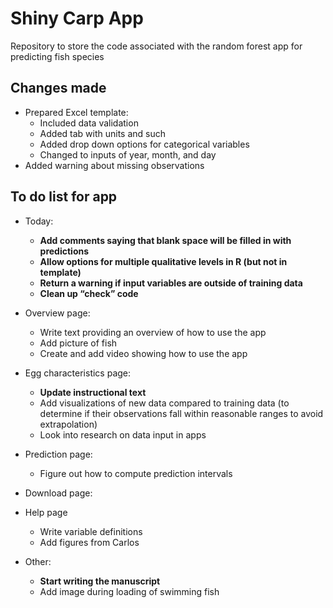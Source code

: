 
# Shiny Carp App

Repository to store the code associated with the random forest app for
predicting fish species

## Changes made

  - Prepared Excel template:
      - Included data validation
      - Added tab with units and such
      - Added drop down options for categorical variables
      - Changed to inputs of year, month, and day
  - Added warning about missing observations

## To do list for app

  - Today:
    
      - **Add comments saying that blank space will be filled in with
        predictions**
      - **Allow options for multiple qualitative levels in R (but not in
        template)**
      - **Return a warning if input variables are outside of training
        data**
      - **Clean up “check” code**

  - Overview page:
    
      - Write text providing an overview of how to use the app
      - Add picture of fish
      - Create and add video showing how to use the app

  - Egg characteristics page:
    
      - **Update instructional text**
      - Add visualizations of new data compared to training data (to
        determine if their observations fall within reasonable ranges to
        avoid extrapolation)
      - Look into research on data input in apps

  - Prediction page:
    
      - Figure out how to compute prediction intervals

  - Download page:

  - Help page
    
      - Write variable definitions
      - Add figures from Carlos

  - Other:
    
      - **Start writing the manuscript**
      - Add image during loading of swimming fish
